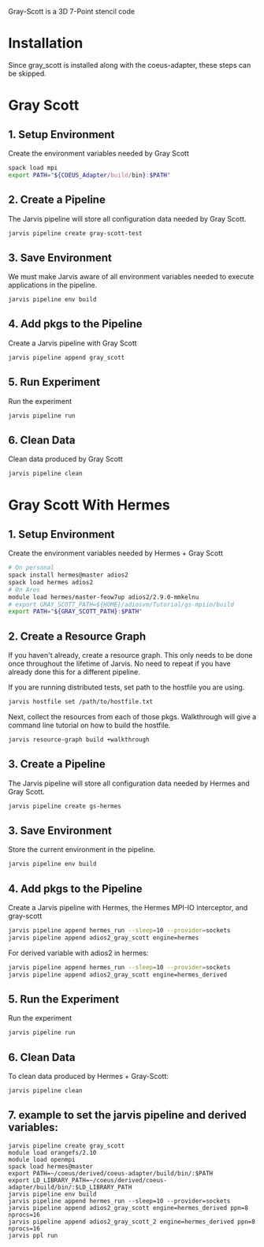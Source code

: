 Gray-Scott is a 3D 7-Point stencil code

# Installation

Since gray_scott is installed along with the coeus-adapter, these steps can be skipped.

# Gray Scott

## 1. Setup Environment

Create the environment variables needed by Gray Scott
```bash
spack load mpi
export PATH="${COEUS_Adapter/build/bin}:$PATH"
```````````


## 2. Create a Pipeline

The Jarvis pipeline will store all configuration data needed by Gray Scott.

```bash
jarvis pipeline create gray-scott-test
```

## 3. Save Environment

We must make Jarvis aware of all environment variables needed to execute applications in the pipeline.
```bash
jarvis pipeline env build
```

## 4. Add pkgs to the Pipeline

Create a Jarvis pipeline with Gray Scott
```bash
jarvis pipeline append gray_scott
```

## 5. Run Experiment

Run the experiment
```bash
jarvis pipeline run
```

## 6. Clean Data

Clean data produced by Gray Scott
```bash
jarvis pipeline clean
```

# Gray Scott With Hermes

## 1. Setup Environment

Create the environment variables needed by Hermes + Gray Scott
```bash
# On personal
spack install hermes@master adios2
spack load hermes adios2
# On Ares
module load hermes/master-feow7up adios2/2.9.0-mmkelnu
# export GRAY_SCOTT_PATH=${HOME}/adiosvm/Tutorial/gs-mpiio/build
export PATH="${GRAY_SCOTT_PATH}:$PATH"
```

## 2. Create a Resource Graph

If you haven't already, create a resource graph. This only needs to be done
once throughout the lifetime of Jarvis. No need to repeat if you have already
done this for a different pipeline.

If you are running distributed tests, set path to the hostfile you are  using.
```bash
jarvis hostfile set /path/to/hostfile.txt
```

Next, collect the resources from each of those pkgs. Walkthrough will give
a command line tutorial on how to build the hostfile.
```bash
jarvis resource-graph build +walkthrough
```

## 3. Create a Pipeline

The Jarvis pipeline will store all configuration data needed by Hermes
and Gray Scott.

```bash
jarvis pipeline create gs-hermes
```

## 3. Save Environment

Store the current environment in the pipeline.
```bash
jarvis pipeline env build
```

## 4. Add pkgs to the Pipeline

Create a Jarvis pipeline with Hermes, the Hermes MPI-IO interceptor,
and gray-scott
```bash
jarvis pipeline append hermes_run --sleep=10 --provider=sockets
jarvis pipeline append adios2_gray_scott engine=hermes 
```

For derived variable with adios2 in hermes:
```bash
jarvis pipeline append hermes_run --sleep=10 --provider=sockets
jarvis pipeline append adios2_gray_scott engine=hermes_derived
```

## 5. Run the Experiment

Run the experiment
```bash
jarvis pipeline run
```

## 6. Clean Data

To clean data produced by Hermes + Gray-Scott:
```bash
jarvis pipeline clean
```


## 7. example to set the jarvis pipeline and derived variables:
```
jarvis pipeline create gray_scott
module load orangefs/2.10
module load openmpi
spack load hermes@master
export PATH=~/coeus/derived/coeus-adapter/build/bin/:$PATH
export LD_LIBRARY_PATH=~/coeus/derived/coeus-adapter/build/bin/:$LD_LIBRARY_PATH
jarvis pipeline env build
jarvis pipeline append hermes_run --sleep=10 --provider=sockets
jarvis pipeline append adios2_gray_scott engine=hermes_derived ppn=8 nprocs=16
jarvis pipeline append adios2_gray_scott_2 engine=hermes_derived ppn=8 nprocs=16
jarvis ppl run

```
